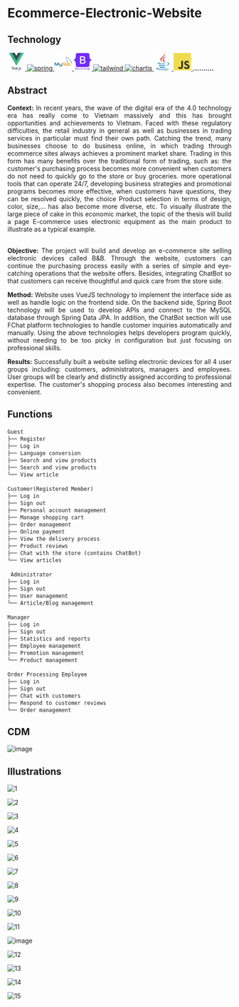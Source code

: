# Ecommerce-Electronic-Website

## Technology 
  <a href="https://vuejs.org/" target="_blank" rel="noreferrer"> <img src="https://raw.githubusercontent.com/devicons/devicon/master/icons/vuejs/vuejs-original-wordmark.svg" alt="vuejs" width="40" height="40"/> </a>
  <a href="https://spring.io/" target="_blank" rel="noreferrer"> <img src="https://www.vectorlogo.zone/logos/springio/springio-icon.svg" alt="spring" width="40" height="40"/> </a>
  <a href="https://www.mysql.com/" target="_blank" rel="noreferrer"> <img src="https://raw.githubusercontent.com/devicons/devicon/master/icons/mysql/mysql-original-wordmark.svg" alt="mysql" width="40" height="40"/> </a>
  <a href="https://getbootstrap.com" target="_blank" rel="noreferrer"> <img src="https://raw.githubusercontent.com/devicons/devicon/master/icons/bootstrap/bootstrap-plain-wordmark.svg" alt="bootstrap" width="40" height="40"/> </a>
  <a href="https://tailwindcss.com/" target="_blank" rel="noreferrer"> <img src="https://www.vectorlogo.zone/logos/tailwindcss/tailwindcss-icon.svg" alt="tailwind" width="40" height="40"/> </a>
  <a href="https://www.chartjs.org" target="_blank" rel="noreferrer"> <img src="https://www.chartjs.org/media/logo-title.svg" alt="chartjs" width="40" height="40"/> </a>
  <a href="https://www.java.com" target="_blank" rel="noreferrer"> <img src="https://raw.githubusercontent.com/devicons/devicon/master/icons/java/java-original.svg" alt="java" width="40" height="40"/> </a> 
  <a href="https://developer.mozilla.org/en-US/docs/Web/JavaScript" target="_blank" rel="noreferrer"> <img src="https://raw.githubusercontent.com/devicons/devicon/master/icons/javascript/javascript-original.svg" alt="javascript" width="40" height="40"/> </a>
  **..........**
  

## Abstract
 <div align="justify"> 
<b>Context:</b> In recent years, the wave of the digital era of the 4.0 technology era has really come to Vietnam massively and this has brought opportunities and achievements to Vietnam. Faced with these regulatory difficulties, the retail industry in general as well as businesses in trading services in particular must find their own path. Catching the trend, many businesses choose to do business online, in which trading through ecommerce sites always achieves a prominent market share. Trading in this form has many benefits over the traditional form of trading, such as: the customer's purchasing process becomes more convenient when customers do not need to quickly go to the store or buy groceries. more operational tools that can operate 24/7, developing business strategies and promotional programs becomes more effective, when customers have questions, they can be resolved quickly, the choice Product selection in terms of design, color, size,... has also become more diverse, etc. To visually illustrate the large piece of cake in this economic market, the topic of the thesis will build a page E-commerce uses electronic equipment as the main product to illustrate as a typical example.

<b><br>Objective:</b> The project will build and develop an e-commerce site selling electronic devices called B&B. Through the website, customers can continue the purchasing process easily with a series of simple and eye-catching operations that the website offers. Besides, integrating ChatBot so that customers can receive thoughtful and quick care from the store side. 

**Method:** Website uses VueJS technology to implement the interface side as well as handle logic on the frontend side. On the backend side, Spring Boot technology will be used to develop APIs and connect to the MySQL database through Spring Data JPA. In addition, the ChatBot section will use FChat platform technologies to handle customer inquiries automatically and manually. Using the above technologies helps developers program quickly, without needing to be too picky in configuration but just focusing on professional skills. 

**Results:** Successfully built a website selling electronic devices for all 4 user groups including: customers, administrators, managers and employees. User groups will be clearly and distinctly assigned according to professional expertise. The customer's shopping process also becomes interesting and convenient. 
</div>

## Functions
    Guest
    ├── Register                   
    ├── Log in                    
    ├── Language conversion                     
    ├── Search and view products                    
    ├── Search and view products                    
    └── View article

    Customer(Registered Member)
    ├── Log in                   
    ├── Sign out                   
    ├── Personal account management                     
    ├── Manage shopping cart                    
    ├── Order management 
    ├── Online payment
    ├── View the delivery process
    ├── Product reviews
    ├── Chat with the store (contains ChatBot)
    └── View articles

     Administrator
    ├── Log in                   
    ├── Sign out                   
    ├── User management                   
    └── Article/Blog management

    Manager
    ├── Log in                   
    ├── Sign out                   
    ├── Statistics and reports
    ├── Employee management                   
    ├── Promotion management
    └── Product management
    
    Order Processing Employee
    ├── Log in                   
    ├── Sign out                   
    ├── Chat with customers
    ├── Respond to customer reviews                   
    └── Order management

## CDM
![image](https://github.com/user-attachments/assets/6fe22337-a6da-4678-ab19-3634d250211e)

## Illustrations
![1](https://github.com/user-attachments/assets/fac7c336-d13c-43e1-800b-36864f169edb)

![2](https://github.com/user-attachments/assets/a3455a8c-2169-4566-9ac9-a5890dad44d9)

![3](https://github.com/user-attachments/assets/698ce61e-a144-4cdd-bdea-78d0e2fc51aa)

![4](https://github.com/user-attachments/assets/88947071-f043-44be-8442-a2ae9ea75c94)

![5](https://github.com/user-attachments/assets/22dd00aa-af3a-42c2-a4cc-4eed70587b36)

![6](https://github.com/user-attachments/assets/ffa56021-258a-42fa-ac07-64825568e35e)

![7](https://github.com/user-attachments/assets/55a16d55-5c98-495c-9f12-14eeee494c14)

![8](https://github.com/user-attachments/assets/3981fbef-9498-4ad2-b48b-0d2b201dc169)

![9](https://github.com/user-attachments/assets/547f2222-37b6-4767-9909-ee290a36e50b)

![10](https://github.com/user-attachments/assets/3cf04d1d-1492-4ac5-9829-f1e9ecf9fb61)

![11](https://github.com/user-attachments/assets/29fe944c-e674-42c5-8849-0c23bab6f5a9)

![image](https://github.com/user-attachments/assets/53573678-2058-4f5c-a9eb-c924457be8c7)

![12](https://github.com/user-attachments/assets/52a887f3-5d11-43b5-98c6-b64bc7a3afeb)

![13](https://github.com/user-attachments/assets/b10e9533-2fc0-496d-b106-5898ca1eb8a6)

![14](https://github.com/user-attachments/assets/9d8150b2-9914-4bde-943c-db716f3c467f)

![15](https://github.com/user-attachments/assets/7efb1ed6-cc38-48d6-aa3b-e99bf1c90943)






